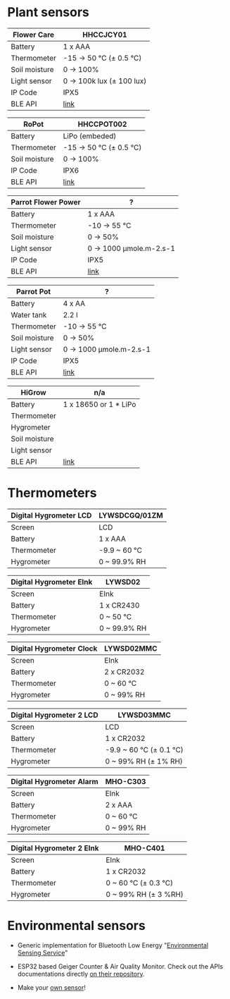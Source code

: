 

# Plant sensors

| Flower Care                       | HHCCJCY01                         |
| ----------------------------------| ----------------------------------|
| Battery                           | 1 x AAA                           |
| Thermometer                       | -15 → 50 °C (± 0.5 °C)            |
| Soil moisture                     | 0 → 100%                          |
| Light sensor                      | 0 → 100k lux (± 100 lux)          |
| IP Code                           | IPX5                              |
| BLE API                           | [link](flowercare-ble-api.md)     |

| RoPot                             | HHCCPOT002                        |
| --------------------------------- | --------------------------------- |
| Battery                           | LiPo (embeded)                    |
| Thermometer                       | -15 → 50 °C (± 0.5 °C)            |
| Soil moisture                     | 0 → 100%                          |
| IP Code                           | IPX6                              |
| BLE API                           | [link](ropot-ble-api.md)          |

| Parrot Flower Power               | ?                                 |
| --------------------------------- | --------------------------------- |
| Battery                           | 1 x AAA                           |
| Thermometer                       | -10 → 55 °C                       |
| Soil moisture                     | 0 → 50%                           |
| Light sensor                      | 0 → 1000 μmole.m-2.s-1            |
| IP Code                           | IPX5                              |
| BLE API                           | [link](flowerpower-ble-api.md)    |

| Parrot Pot                        | ?                                 |
| --------------------------------- | --------------------------------- |
| Battery                           | 4 x AA                            |
| Water tank                        | 2.2 l                             |
| Thermometer                       | -10 → 55 °C                       |
| Soil moisture                     | 0 → 50%                           |
| Light sensor                      | 0 → 1000 μmole.m-2.s-1            |
| IP Code                           | IPX5                              |
| BLE API                           | [link](parrotpot-ble-api.md)      |

| HiGrow                            | n/a                               |
| --------------------------------- | --------------------------------- |
| Battery                           | 1 x 18650 or 1 * LiPo             |
| Thermometer                       |                                   |
| Hygrometer                        |                                   |
| Soil moisture                     |                                   |
| Light sensor                      |                                   |
| BLE API                           | [link](higrow-ble-api.md)         |


# Thermometers

| Digital Hygrometer LCD            | LYWSDCGQ/01ZM                     |
| --------------------------------- | --------------------------------- |
| Screen                            | LCD                               |
| Battery                           | 1 x AAA                           |
| Thermometer                       | -9.9 ~ 60 °C                      |
| Hygrometer                        | 0 ~ 99.9% RH                      |

| Digital Hygrometer EInk           | LYWSD02                           |
| --------------------------------- | --------------------------------- |
| Screen                            | EInk                              |
| Battery                           | 1 x CR2430                        |
| Thermometer                       | 0 ~ 50 °C                         |
| Hygrometer                        | 0 ~ 99.9% RH                      |

| Digital Hygrometer Clock          | LYWSD02MMC                        |
| --------------------------------- | --------------------------------- |
| Screen                            | EInk                              |
| Battery                           | 2 x CR2032                        |
| Thermometer                       | 0 ~ 60 °C                         |
| Hygrometer                        | 0 ~ 99% RH                        |

| Digital Hygrometer 2 LCD          | LYWSD03MMC                        |
| --------------------------------- | --------------------------------- |
| Screen                            | LCD                               |
| Battery                           | 1 x CR2032                        |
| Thermometer                       | -9.9 ~ 60 °C (± 0.1 °C)           |
| Hygrometer                        | 0 ~ 99% RH (± 1% RH)              |

| Digital Hygrometer Alarm          | MHO-C303                          |
| --------------------------------- | --------------------------------- |
| Screen                            | EInk                              |
| Battery                           | 2 x AAA                           |
| Thermometer                       | 0 ~ 60 °C                         |
| Hygrometer                        | 0 ~ 99% RH                        |

| Digital Hygrometer 2 EInk         | MHO-C401                          |
| --------------------------------- | --------------------------------- |
| Screen                            | EInk                              |
| Battery                           | 1 x CR2032                        |
| Thermometer                       | 0 ~ 60 °C (± 0.3 °C)              |
| Hygrometer                        | 0 ~ 99% RH (± 3 %RH)              |



# Environmental sensors

* Generic implementation for Bluetooth Low Energy "[Environmental Sensing Service](ess-ble-api.md)"

* ESP32 based Geiger Counter & Air Quality Monitor. Check out the APIs documentations directly [on their repository](https://github.com/emericg/esp32-environmental-sensors).

* Make your [own sensor](howto-custom-sensor.md)!
